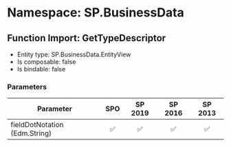 # Namespace: SP.BusinessData

## Function Import: GetTypeDescriptor

- Entity type: SP.BusinessData.EntityView
- Is composable: false
- Is bindable: false

### Parameters

Parameter | SPO | SP 2019 | SP 2016 | SP 2013
----------|:---:|:-------:|:-------:|:-------:
fieldDotNotation (Edm.String) | ✅ | ✅ | ✅ | ✅